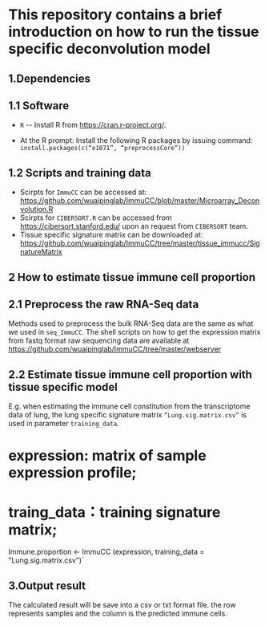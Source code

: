 This repository contains a brief introduction on how to run the tissue specific deconvolution model
======================================================================================================

1.Dependencies
------------------------------------------------------------------------------------------------------
 1.1 Software
---------
* `R` -- Install R from https://cran.r-project.org/.
 
* At the R prompt: Install the following R packages by issuing command:
      `install.packages(c(“e1071”, “preprocessCore”))`  

 1.2 Scripts and training data
------------------------------------------------------------------------------------------------------
* Scirpts for `ImmuCC` can be accessed at: https://github.com/wuaipinglab/ImmuCC/blob/master/Microarray_Deconvolution.R
* Scirpts for `CIBERSORT.R` can be accessed from https://cibersort.stanford.edu/ upon an request from `CIBERSORT` team.
* Tissue specific signature matrix can be downloaded at: https://github.com/wuaipinglab/ImmuCC/tree/master/tissue_immucc/SignatureMatrix


2 How to estimate tissue immune cell proportion
-----------------------------------------------------------------------------------------------------
 2.1 Preprocess the raw RNA-Seq data
  ------------------------------------
  Methods used to preprocess the bulk RNA-Seq data are the same as what we used in `seq_ImmuCC`. The shell scripts on how to get the expression matrix from fastq format raw sequencing data are available at https://github.com/wuaipinglab/ImmuCC/tree/master/webserver

 2.2 Estimate tissue immune cell proportion with tissue specific model
 ------------------------------------------------------------------------------------------------------
  E.g. when estimating the immune cell constitution from the transcriptome data of lung, the lung specific signature matrix   `”Lung.sig.matrix.csv”` is used in parameter `training_data`.
  
 # expression: matrix of sample expression profile;
 # traing_data：training signature matrix;
 Immune.proportion <- ImmuCC (expression, training_data = ”Lung.sig.matrix.csv”)`

3.Output result
--------------------------------------------------------------------------------------------------------
   The calculated result will be save into a csv or txt format file. the row represents samples and the column is the predicted immune cells. 
